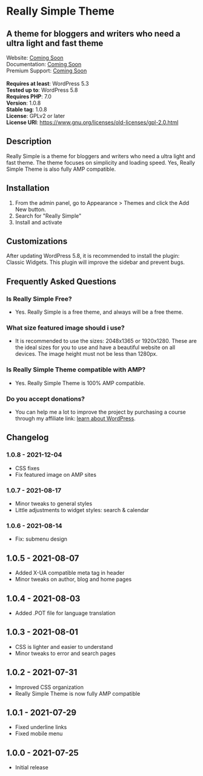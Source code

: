 # Really Simple Theme
## A theme for bloggers and writers who need a ultra light and fast theme
Website: [Coming Soon](https://wordpress.org/themes/really-simple/)<br>
Documentation: [Coming Soon](https://wordpress.org/themes/really-simple/)<br>
Premium Support: [Coming Soon](https://wordpress.org/themes/really-simple/)<br>
<br>
**Requires at least**: WordPress 5.3<br>
**Tested up to**: WordPress 5.8<br>
**Requires PHP**: 7.0<br>
**Version**: 1.0.8<br>
**Stable tag**: 1.0.8<br>
**License**: GPLv2 or later<br>
**License URI**: https://www.gnu.org/licenses/old-licenses/gpl-2.0.html<br>

## Description
Really Simple is a theme for bloggers and writers who need a ultra light and fast theme. The theme focuses on simplicity and loading speed. Yes, Really Simple Theme is also fully AMP compatible.

## Installation
1. From the admin panel, go to Appearance > Themes and click the Add New button.
2. Search for "Really Simple"
3. Install and activate

## Customizations
After updating WordPress 5.8, it is recommended to install the plugin: Classic Widgets. This plugin will improve the sidebar and prevent bugs.

## Frequently Asked Questions
### Is Really Simple Free?

- Yes. Really Simple is a free theme, and always will be a free theme.<br>

### What size featured image should i use?

- It is recommended to use the sizes: 2048x1365 or 1920x1280. These are the ideal sizes for you to use and have a beautiful website on all devices. The image height must not be less than 1280px.<br>

### Is Really Simple Theme compatible with AMP?

- Yes. Really Simple Theme is 100% AMP compatible.<br>

### Do you accept donations?

- You can help me a lot to improve the project by purchasing a course through my affiliate link: [learn about WordPress](https://apretailer.com.br/click/6282efec2bfa81201c5bfe07/178617/234952/subaccount).

## Changelog
### 1.0.8 - 2021-12-04

- CSS fixes
- Fix featured image on AMP sites

### 1.0.7 - 2021-08-17

- Minor tweaks to general styles
- Little adjustments to widget styles: search & calendar

### 1.0.6 - 2021-08-14

- Fix: submenu design

## 1.0.5 - 2021-08-07

- Added X-UA compatible meta tag in header
- Minor tweaks on author, blog and home pages

## 1.0.4 - 2021-08-03

- Added .POT file for language translation

## 1.0.3 - 2021-08-01

- CSS is lighter and easier to understand
- Minor tweaks to error and search pages

## 1.0.2 - 2021-07-31

- Improved CSS organization
- Really Simple Theme is now fully AMP compatible

## 1.0.1 - 2021-07-29

- Fixed underline links 
- Fixed mobile menu

## 1.0.0 - 2021-07-25

- Initial release
